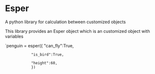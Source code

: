 # Esper
A python library for calculation between customized objects

This library provides an Esper object which is an customized object with variables


`penguin = esper({
                "can_fly":True,
                
                "is_bird":True,
                
                "height":60,
                })
